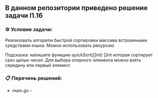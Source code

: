 ## В данном репозитории приведено решение задачи l1.16  

### ⚙️ Условие задачи:  

Реализовать алгоритм быстрой сортировки массива встроенными средствами языка. Можно использовать рекурсию.

Подсказка: напишите функцию quickSort([]int) []int которая сортирует срез целых чисел.
           Для выбора опорного элемента можно взять середину или первый элемент.

### 📋 Перечень решений:

- main.go -   
